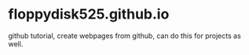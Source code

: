 # floppydisk525.github.io
github tutorial, create webpages from github, can do this for projects as well.  
